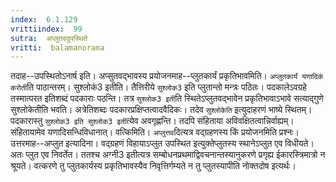 ```yaml
---
index:  6.1.129
vrittiindex:  99
sutra:  अप्लुतवदुपस्थिते
vritti:  balamanorama 
---
```


तदाह--उपस्थितोऽनार्ष इति। अप्सुतवद्भावस्य प्रयोजनमाह--प्लुतकार्यं प्रकृतिभावमिति। `अप्लुतकार्यं यणादिकं करोती`ति पाठान्तरम्। सुश्लोकं3 इतीति। तैत्तिरीये `सुश्लोक3` इति प्लुतान्तो मन्त्रः पठितः। पदकालेऽवग्रहे तस्मात्परत इतिशब्दं पदकाराः पठन्ति। तत्र `सुश्लोक3 इती`ति स्थितेऽप्लुतवद्भावेन प्रकृतिभावाऽभावे सत्याद्गुणे सुश्लोकेतीति भवति। अत्रेतिशब्दः पदकारप्रक्षिप्तत्वादवैदिकः। तदेव `सुश्लोकेति` इत्युदाहरणं भाष्ये स्थितम्। पदकारास्तु `सुश्लोक3 इति सुश्लोक3 इती`त्येव अवगृह्णन्ति। तदपि संहिताया अविवक्षितत्वान्निर्वाह्यम्। संहितायामेव यणादिसन्धिविधानात्। वत्किमिति। `अप्लुत्तव`दित्यत्र वद्ग्रहणस्य किं प्रयोजनमिति प्रश्नः। उत्तरमाह--अप्लुत इत्यादिना। वद्ग्रहणं विहायाऽप्लुत उपस्थित इत्युक्तेप्लुतस्य स्थानेऽप्लुत एव विधीयते। अतः प्लुत एव निवर्तेत। ततश्च अग्नी3 इतीत्यत्र सम्बोधनप्रथमाद्विवचनान्तस्यानुकरणे प्रगृह्य ईकारस्त्रिमात्रो न श्रूयते। वत्करणे तु प्लुतकार्यस्य प्रकृतिभावस्यैव निवृत्तिर्गम्यते न तु प्लुतस्यापीति नोक्तदोष इत्यर्थः। 

